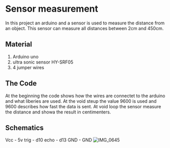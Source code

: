 # Sensor measurement
In this project an arduino and a sensor is used to measure the distance from an object. This sensor can measure all distances between 2cm and 450cm. 
## Material
1. Arduino uno
2. ultra sonic sensor HY-SRF05
3. 4 jumper wires
## The Code
At the beginning the code shows how the wires are connectet to the arduino and what liberies are used. At the void steup the value 9600 is used and 9600 describes how fast the data is sent. At void loop the sensor measure the distance and showa the result in centimenters.
## Schematics
Vcc - 5v
trig - d10
echo - d13
GND - GND
![IMG_0645](https://user-images.githubusercontent.com/57347174/105398278-75354180-5c22-11eb-8bf8-aa8643669fe1.JPG)
